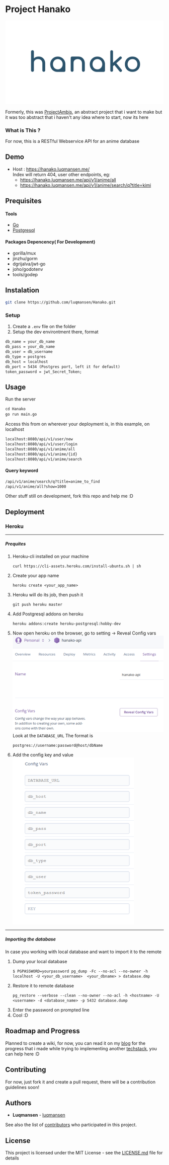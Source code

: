 # Project Hanako

![](docs/assets/hanako-small.png)

Formerly, this was [ProjectAmbis](https://luqmansen.github.io/project-ambis-started/), an abstract project that i want to make but it was too abstract that i haven't any idea where to start, now its here

### What is This ?
For now, this is a RESTful Webservice API for an anime database

## Demo
* Host : https://hanako.luqmansen.me/ <br>
Index will return 404, user other endpoints, eg:
    - https://hanako.luqmansen.me/api/v1/anime/all
    - https://hanako.luqmansen.me/api/v1/anime/search/q?title=kimi

## Prequisites

#### Tools
* [Go](https://golang.org/)
* [Postgresql](https://www.postgresql.org)

#### Packages Depencency( For Development)
* gorilla/mux
* jinzhu/gorm
* dgrijalva/jwt-go
* joho/godotenv
* tools/godep

## Instalation
```bash
git clone https://github.com/luqmansen/Hanako.git
```

### Setup
1. Create a ``.env`` file on the folder
2. Setup the dev environtment there, format
```dotenv
db_name = your_db_name
db_pass = your_db_name
db_user = db_username
db_type = postgres
db_host = localhost
db_port = 5434 (Postgres port, left it for default)
token_password = jwt_Secret_Token;

```

## Usage
Run the server
```markdown
cd Hanako
go run main.go
```
Access this from on wherever your deployment is, in this example, on localhost
```
localhost:8080/api/v1/user/new
localhost:8080/api/v1/user/login
localhost:8080/api/v1/anime/all
localhost:8080/api/v1/anime/{id}
localhost:8080/api/v1/anime/search

```

#### Query keyword 
```
/api/v1/anime/search/q?title=anime_to_find
/api/v1/anime/all?show=1000
``` 

Other stuff still on development, fork this repo and help me :D

## Deployment

### Heroku 
___
##### Prequites
1. Heroku-cli installed on your machine 
    ```
    curl https://cli-assets.heroku.com/install-ubuntu.sh | sh
    ```
2. Create your app name
    ```
    heroku create <your_app_name>
    ```
3. Heroku will do its job, then push it
    ```
    git push heroku master
    ```
4. Add Postgresql addons on heroku
    ```
    heroku addons:create heroku-postgresql:hobby-dev
    ```
   
5. Now open heroku on the browser, go to setting -> Reveal Config vars
![](docs/assets/heroku-config-vars.png) <br>
Look at the ```DATABASE_URL```
The format is 
    ```
    postgres://username:password@host/dbName
    ```

6. Add the config key and value <br>
 ![](docs/assets/create-config.png)
___
##### Importing the database
In case you working with local database and want to import it to the remote

1. Dump your local database
    ```
    $ PGPASSWORD=yourpassword pg_dump -Fc --no-acl --no-owner -h localhost -U <your_db_username>  <your_dbname> > database.dmp
    ```
2. Restore it to remote database
    ``` 
    pg_restore --verbose --clean --no-owner --no-acl -h <hostname> -U <username> -d <database_name> -p 5432 database.dump
    ```
3. Enter the password on prompted line
4. Cool :D


## Roadmap and Progress 
Planned to create a wiki, for now, you can read it on my [blog](https://luqmansen.github.io) for the progress that i made while trying to implementing another [techstack](https://github.com/luqmansen/hanako/blob/master/docs/Techstack.md), you can help here :D


## Contributing
For now, just fork it and create a pull request, there will be a contribution guidelines soon!

## Authors

* **Luqmansen** - [luqmansen](https://github.com/luqmansen)

See also the list of [contributors](https://github.com/luqmansen/hanako/contributors) who participated in this project.

## License

This project is licensed under the MIT License - see the [LICENSE.md](https://github.com/luqmansen/hanako/blob/master/docs/LICENSE.md) file for details
